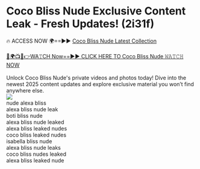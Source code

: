 # Coco Bliss Nude Exclusive Content Leak - Fresh Updates! (2i31f)

🔥 ACCESS NOW 🌍==►► <a href="https://tinyurl.com/2mz8nhtm" rel="nofollow">Coco Bliss Nude Latest Collection</a>
<br><br>
[🔴🌍📺📱👉WA𝚃CH Now==►► CLICK HERE TO Coco Bliss Nude 𝚆𝙰𝚃𝙲𝙷 NOW](https://tinyurl.com/2mz8nhtm)
<br><br>
Unlock Coco Bliss Nude's private videos and photos today! Dive into the newest 2025 content updates and explore exclusive material you won’t find anywhere else.
<br>
<a href="https://tinyurl.com/2mz8nhtm" rel="nofollow" data-target="animated-image.originalLink"><img src="https://camo.githubusercontent.com/8a4f000d20f83aca3bf7ec5f350d767afa0574a8a352519fd8cfa583a6f93a33/68747470733a2f2f692e696d6775722e636f6d2f644a486b345a712e676966" data-canonical-src="https://i.imgur.com/dJHk4Zq.gif" style="max-width: 100%; display: inline-block;" data-target="animated-image.originalImage"></a>
<br>
nude alexa bliss<br>
alexa bliss nude leak<br>
boti bliss nude<br>
alexa bliss nude leaked<br>
alexa bliss leaked nudes<br>
coco bliss leaked nudes<br>
isabella bliss nude<br>
alexa bliss nude leaks<br>
coco bliss nudes leaked<br>
alexa bliss leaked nude